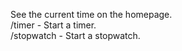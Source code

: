 See the current time on the homepage.<br>
/timer - Start a timer.<br>
/stopwatch - Start a stopwatch.
